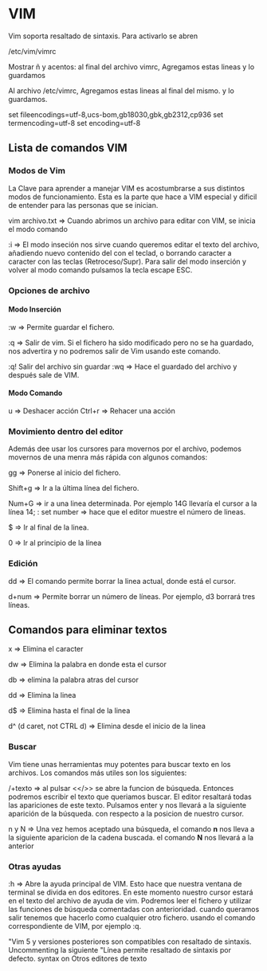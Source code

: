 # VIM
Vim soporta resaltado de sintaxis. Para activarlo se abren

/etc/vim/vimrc

Mostrar ñ y acentos:
al final del archivo vimrc, Agregamos estas lineas y lo guardamos

Al archivo /etc/vimrc, Agregamos estas lineas al final del mismo. y lo guardamos.

set fileencodings=utf-8,ucs-bom,gb18030,gbk,gb2312,cp936
set termencoding=utf-8
set encoding=utf-8


## Lista de comandos VIM
### Modos de Vim
La Clave para aprender a manejar VIM es acostumbrarse a sus distintos modos de funcionamiento. Esta es la parte que hace a VIM especial y dificil de entender para las personas que se inician.

vim archivo.txt  => Cuando abrimos un archivo para editar con VIM, se inicia el modo comando

:i => El modo inseción nos sirve cuando queremos editar el texto del archivo, añadiendo nuevo contenido del con el teclad, o borrando caracter a caracter con las teclas (Retroceso/Supr). Para salir del modo inserción y volver al modo comando pulsamos la tecla escape ESC.


### Opciones de archivo


#### Modo Inserción
:w => Permite guardar el fichero.

:q => Salir de vim. Si el fichero ha sido modificado pero no se ha guardado, nos advertira y no podremos salir de Vim usando este comando.

:q! Salir del archivo sin guardar 
:wq => Hace el guardado del archivo y después sale de VIM.

#### Modo Comando
u => Deshacer acción
Ctrl+r => Rehacer una acción


### Movimiento dentro del editor

Además dee usar los cursores para movernos por el archivo, podemos movernos de una menra más rápida con algunos comandos:


gg => Ponerse al inicio del fichero.

Shift+g => Ir a la última línea del fichero.

Num+G => ir a una linea determinada. Por ejemplo 14G llevaría el cursor a la línea 14; : set number => hace que el editor muestre el número de lineas.

$ => Ir al final de la linea.

0 => Ir al principio de la línea


### Edición


dd => El comando permite borrar la linea actual, donde está el cursor.

d+num => Permite borrar un número de líneas. Por ejemplo, d3 borrará tres líneas.



## Comandos para eliminar textos

x => Elimina el caracter

dw => Elimina la palabra en donde esta el cursor

db => elimina la palabra atras del cursor

dd => Elimina la linea

d$ => Elimina hasta el final de la linea

d^ (d caret, not CTRL d) => Elimina desde el inicio de la linea


### Buscar

Vim tiene unas herramientas muy potentes para buscar texto en los archivos. Los comandos más utiles son los siguientes:


/+texto => al pulsar <</>> se abre la funcion de búsqueda. Entonces podremos escribir el texto que queriamos buscar. El editor resaltará todas las apariciones de este texto. Pulsamos enter y nos llevará a la siguiente aparición de la búsqueda. con respecto a la posicion de nuestro cursor.

n y N => Una vez hemos aceptado una búsqueda, el comando **n** nos lleva a la siguiente aparicion de la cadena buscada. el comando **N** nos llevará a la anterior


### Otras ayudas
:h => Abre la ayuda principal de VIM. Esto hace que nuestra ventana de terminal se divida en dos editores. En este momento nuestro cursor estará en el texto del archivo de ayuda de vim.
Podremos leer el fichero y utilizar las funciones de búsqueda comentadas con anterioridad.
cuando queramos salir tenemos que hacerlo como cualquier otro fichero. usando el comando correspondiente de VIM, por ejemplo :q.



"Vim 5 y versiones posteriores son compatibles con resaltado de sintaxis. Uncommenting la siguiente
"Línea permite resaltado de sintaxis por defecto.
syntax on 
Otros editores de texto

